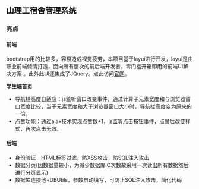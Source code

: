 ## 山理工宿舍管理系统

### 亮点

#### 前端

bootstrap用的比较多，容易造成视觉疲劳，本项目基于layui进行开发，layui是由职业前端倾情打造，面向所有层次的前后端开发者，零门槛开箱即用的前端UI解决方案 。此外此UI还集成了JQuery。点此访问[官网](https://www.layui.com/)。

**学生端首页**

+ 导航栏高度自适应：js监听窗口改变事件，通过计算子元素宽度和与浏览器窗口宽度比较，当子元素宽度和大于浏览器窗口大小时，导航栏高度变为原来的一倍。
+ 点赞功能：通过ajax技术实现点赞数+1，js监听点击按钮事件，点赞后改变样式，再次点击无效。
#### 后端

+ 身份验证，HTML标签过滤，防XSS攻击，防SQL注入攻击
+ 数据分页(因数据量较小，为减少数据库IO次数故采用一次读出所有数据然后进行分页显示)
+ 数据库连接池+DBUtils，参数自动填写，可防止SQL注入攻击，简化代码
